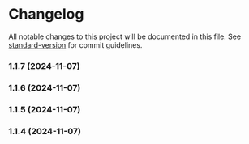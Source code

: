 # Changelog

All notable changes to this project will be documented in this file. See [standard-version](https://github.com/conventional-changelog/standard-version) for commit guidelines.

### 1.1.7 (2024-11-07)

### 1.1.6 (2024-11-07)

### 1.1.5 (2024-11-07)

### 1.1.4 (2024-11-07)
